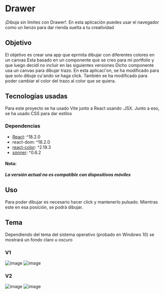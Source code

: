 # Drawer
 ¡Dibuja sin limites con Drawer!. En esta aplicación puedes usar el navegador como un lienzo para dar rienda suelta a tu creatividad

## Objetivo
El objetivo es crear una app que eprmita dibujar con diferentes colores en un canvas
Esta basado en un componente que se creo para mi portfolio y que luego decidí no incluir en las siguientes versiones
Dicho componente usa un canvas para dibujar trazo. En esta aplicaci'on, se ha modificado para que solo dibuje cu'ando se haga click. También se ha modificado para poder cambiar el color del trazo al color que se quiera.


## Tecnologías usadas
Para este proyecto se ha usado Vite junto a React usando .JSX. 
Junto a eso, se ha usado CSS para dar estilos 

### Dependencias

- [React](https://github.com/facebook/react): ^18.2.0
- react-dom: ^18.2.0
- [react-color](https://github.com/casesandberg/react-color): ^2.19.3
- [sonner](https://github.com/emilkowalski/sonner): ^0.6.2


#### Nota: 
***La versión actual no es compatible con dispositivos móviles***

## Uso
Para poder dibujar es necesario hacer click y mantenerlo pulsado. Mientras este en esa posición, se podrá dibujar.

## Tema
Dependiendo del tema del sistema operativo (probado en Windows 10) se mostrará un fondo claro u oscuro

### V1
![image](https://github.com/DrunkPsyduck/drawer/assets/40211718/8f1c5d9d-9f3c-4d60-aabc-1adbafbda5b0)
![image](https://github.com/DrunkPsyduck/drawer/assets/40211718/06b47637-3ff9-4fbb-b950-f0673c3e71e1)

### V2
![image](https://github.com/DrunkPsyduck/drawer/assets/40211718/02f85193-0efc-43ef-b65c-c8a8226251aa)
![image](https://github.com/DrunkPsyduck/drawer/assets/40211718/b563290b-0a4f-47b0-bbb3-5adac6e5e33b)
